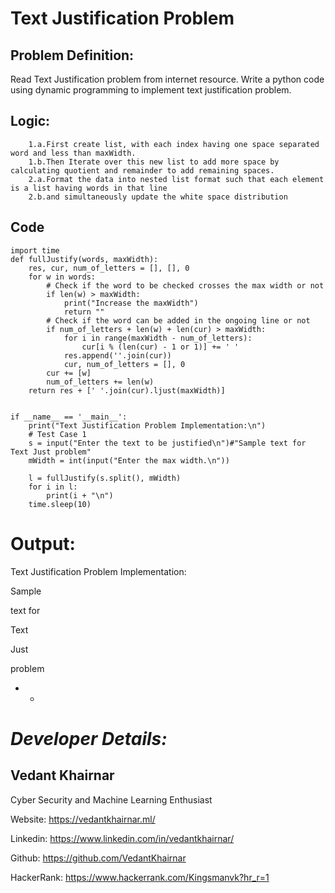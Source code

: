 # Text Justification Problem


## Problem Definition:

Read Text Justification problem from internet resource. Write a python code using
                        dynamic programming to implement text justification problem.
## Logic:

        1.a.First create list, with each index having one space separated word and less than maxWidth.
        1.b.Then Iterate over this new list to add more space by calculating quotient and remainder to add remaining spaces.
        2.a.Format the data into nested list format such that each element is a list having words in that line
        2.b.and simultaneously update the white space distribution

## Code

```
import time
def fullJustify(words, maxWidth):
    res, cur, num_of_letters = [], [], 0
    for w in words:
        # Check if the word to be checked crosses the max width or not
        if len(w) > maxWidth:
            print("Increase the maxWidth")
            return ""
        # Check if the word can be added in the ongoing line or not
        if num_of_letters + len(w) + len(cur) > maxWidth:
            for i in range(maxWidth - num_of_letters):
                cur[i % (len(cur) - 1 or 1)] += ' '
            res.append(''.join(cur))
            cur, num_of_letters = [], 0
        cur += [w]
        num_of_letters += len(w)
    return res + [' '.join(cur).ljust(maxWidth)]


if __name__ == '__main__':
    print("Text Justification Problem Implementation:\n")
    # Test Case 1
    s = input("Enter the text to be justified\n")#"Sample text for Text Just problem"
    mWidth = int(input("Enter the max width.\n"))

    l = fullJustify(s.split(), mWidth)
    for i in l:
        print(i + "\n")
    time.sleep(10)

```

# Output:

Text Justification Problem Implementation:

Sample  

text for

Text    

Just    

problem 


* * 
# ***Developer Details:***

## Vedant Khairnar

  Cyber Security and Machine Learning Enthusiast

Website: https://vedantkhairnar.ml/

Linkedin: https://www.linkedin.com/in/vedantkhairnar/

Github: https://github.com/VedantKhairnar

HackerRank: https://www.hackerrank.com/Kingsmanvk?hr_r=1
